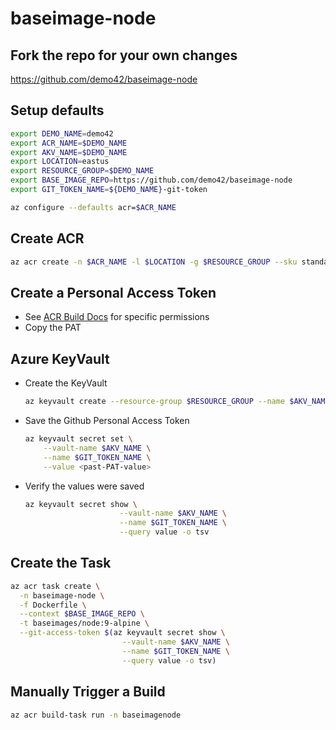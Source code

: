 # baseimage-node

## Fork the repo for your own changes

https://github.com/demo42/baseimage-node

## Setup defaults

```sh
export DEMO_NAME=demo42
export ACR_NAME=$DEMO_NAME
export AKV_NAME=$DEMO_NAME
export LOCATION=eastus
export RESOURCE_GROUP=$DEMO_NAME
export BASE_IMAGE_REPO=https://github.com/demo42/baseimage-node
export GIT_TOKEN_NAME=${DEMO_NAME}-git-token

az configure --defaults acr=$ACR_NAME
```

## Create ACR

```sh
az acr create -n $ACR_NAME -l $LOCATION -g $RESOURCE_GROUP --sku standard
```

## Create a Personal Access Token 

- See [ACR Build Docs](https://docs.microsoft.com/en-us/azure/container-registry/container-registry-tutorial-build-task#create-a-github-personal-access-token) for specific permissions
- Copy the PAT

## Azure KeyVault

- Create the KeyVault

    ```sh
    az keyvault create --resource-group $RESOURCE_GROUP --name $AKV_NAME
    ```

- Save the Github Personal Access Token

    ```sh
    az keyvault secret set \
        --vault-name $AKV_NAME \
        --name $GIT_TOKEN_NAME \
        --value <past-PAT-value>
    ```

- Verify the values were saved

    ```sh
    az keyvault secret show \
                         --vault-name $AKV_NAME \
                         --name $GIT_TOKEN_NAME \
                         --query value -o tsv
    ```

## Create the Task

```sh
az acr task create \
  -n baseimage-node \
  -f Dockerfile \
  --context $BASE_IMAGE_REPO \
  -t baseimages/node:9-alpine \
  --git-access-token $(az keyvault secret show \
                         --vault-name $AKV_NAME \
                         --name $GIT_TOKEN_NAME \
                         --query value -o tsv)
```

## Manually Trigger a Build

```sh
az acr build-task run -n baseimagenode
```
